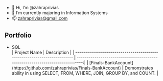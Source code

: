 - 👋 Hi, I’m @zahraprivias
- 🌱 I’m currently majoring in Information Systems
- 📫 zahraprivias@gmail.com

<!---
zahraprivias/zahraprivias is a ✨ special ✨ repository because its `README.md` (this file) appears on your GitHub profile.
You can click the Preview link to take a look at your changes.
--->

## Portfolio
- SQL  
| Project Name                                                              | Description                                                                   |
| ------------------------------------------------------------------------- | -----------------------------------------------------------------------------:|
| [Finals-BankAccount] (https://github.com/zahraprivias/Finals-BankAccount) | Demonstrates ability in using SELECT, FROM, WHERE, JOIN, GROUP BY, and COUNT. |
